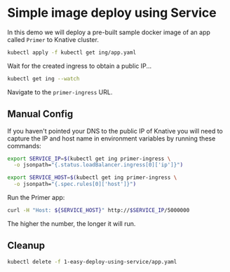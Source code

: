 # Simple image deploy using Service

In this demo we will deploy a pre-built sample docker image of an app called `Primer` to Knative cluster.


```bash
kubectl apply -f kubectl get ing/app.yaml
```

Wait for the created ingress to obtain a public IP...

```bash
kubectl get ing --watch
```

Navigate to the `primer-ingress` URL.

## Manual Config

If you haven't pointed your DNS to the public IP of Knative you will need to capture the IP and host name in environment variables by running these commands:

```bash
export SERVICE_IP=$(kubectl get ing primer-ingress \
  -o jsonpath="{.status.loadBalancer.ingress[0]['ip']}")

export SERVICE_HOST=$(kubectl get ing primer-ingress \
  -o jsonpath="{.spec.rules[0]['host']}")
```

Run the Primer app:

```bash
curl -H "Host: ${SERVICE_HOST}" http://$SERVICE_IP/5000000
```

The higher the number, the longer it will run.

## Cleanup


```bash
kubectl delete -f 1-easy-deploy-using-service/app.yaml
```
